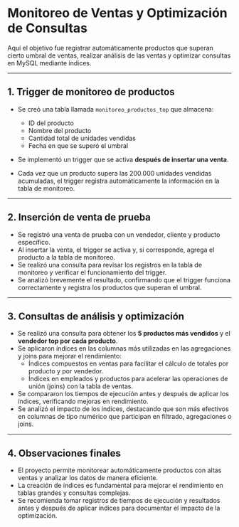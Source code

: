 # Monitoreo de Ventas y Optimización de Consultas

Aquí el objetivo fue registrar automáticamente productos que superan cierto umbral de ventas, realizar análisis de las ventas y optimizar consultas en MySQL mediante índices.

---

## 1. Trigger de monitoreo de productos

- Se creó una tabla llamada `monitoreo_productos_top` que almacena:  
  - ID del producto  
  - Nombre del producto  
  - Cantidad total de unidades vendidas  
  - Fecha en que se superó el umbral

- Se implementó un trigger que se activa **después de insertar una venta**.  
- Cada vez que un producto supera las 200.000 unidades vendidas acumuladas, el trigger registra automáticamente la información en la tabla de monitoreo.  

---

## 2. Inserción de venta de prueba

- Se registró una venta de prueba con un vendedor, cliente y producto específico.  
- Al insertar la venta, el trigger se activa y, si corresponde, agrega el producto a la tabla de monitoreo.  
- Se realizó una consulta para revisar los registros en la tabla de monitoreo y verificar el funcionamiento del trigger.  
- Se analizó brevemente el resultado, confirmando que el trigger funciona correctamente y registra los productos que superan el umbral.

---

## 3. Consultas de análisis y optimización

- Se realizó una consulta para obtener los **5 productos más vendidos** y el **vendedor top por cada producto**.  
- Se aplicaron índices en las columnas más utilizadas en las agregaciones y joins para mejorar el rendimiento:  
  - Índices compuestos en ventas para facilitar el cálculo de totales por producto y por vendedor.  
  - Índices en empleados y productos para acelerar las operaciones de unión (joins) con la tabla de ventas.  
- Se compararon los tiempos de ejecución antes y después de aplicar los índices, verificando mejoras en rendimiento.  
- Se analizó el impacto de los índices, destacando que son más efectivos en columnas de tipo numérico que participan en filtrado, agregaciones o joins.  

---

## 4. Observaciones finales

- El proyecto permite monitorear automáticamente productos con altas ventas y analizar los datos de manera eficiente.  
- La creación de índices es fundamental para mejorar el rendimiento en tablas grandes y consultas complejas.  
- Se recomienda tomar registros de tiempos de ejecución y resultados antes y después de aplicar índices para documentar el impacto de la optimización.
